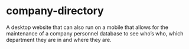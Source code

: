 # company-directory
 A desktop website that can also run on a mobile that allows for the maintenance of a company personnel database to see who’s who, which department they are in and where they are.
